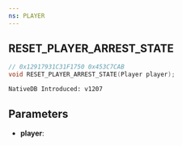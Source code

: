 ```yaml
---
ns: PLAYER
---
```

## RESET_PLAYER_ARREST_STATE

```c
// 0x12917931C31F1750 0x453C7CAB
void RESET_PLAYER_ARREST_STATE(Player player);
```

```
NativeDB Introduced: v1207
```

## Parameters
* **player**:
